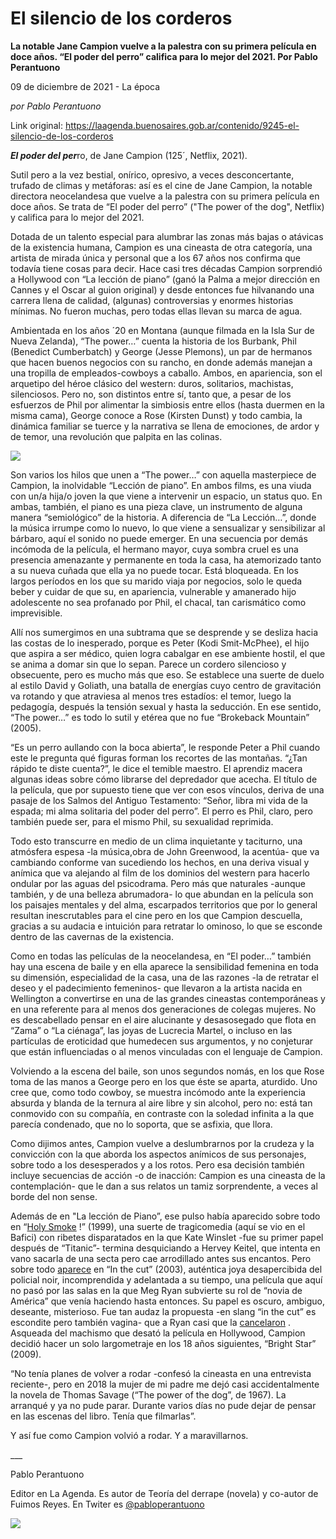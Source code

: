 # El silencio de los corderos

**La notable Jane Campion vuelve a la palestra con su primera película en doce años. “El poder del perro” califica para lo mejor del 2021. Por Pablo Perantuono**

09 de diciembre de 2021 - La época

_por Pablo Perantuono_

Link original: https://laagenda.buenosaires.gob.ar/contenido/9245-el-silencio-de-los-corderos



***El poder del per***ro, de Jane Campion (125´, Netflix, 2021).




Sutil pero a la vez bestial, onírico, opresivo, a veces desconcertante, trufado de climas y metáforas: así es el cine de Jane Campion, la notable directora neocelandesa que vuelve a la palestra con su primera película en doce años. Se trata de “El poder del perro” ("The power of the dog", Netflix) y califica para lo mejor del 2021.




Dotada de un talento especial para alumbrar las zonas más bajas o atávicas de la existencia humana, Campion es una cineasta de otra categoría, una artista de mirada única y personal que a los 67 años nos confirma que todavía tiene cosas para decir. Hace casi tres décadas Campion sorprendió a Hollywood con “La lección de piano” (ganó la Palma a mejor dirección en Cannes y el Oscar al guion original) y desde entonces fue hilvanando una carrera llena de calidad, (algunas) controversias y enormes historias mínimas. No fueron muchas, pero todas ellas llevan su marca de agua.




Ambientada en los años ´20 en Montana (aunque filmada en la Isla Sur de Nueva Zelanda), “The power…” cuenta la historia de los Burbank, Phil (Benedict Cumberbatch) y George (Jesse Plemons), un par de hermanos que hacen buenos negocios con su rancho, en donde además manejan a una tropilla de empleados-cowboys a caballo. Ambos, en apariencia, son el arquetipo del héroe clásico del western: duros, solitarios, machistas, silenciosos. Pero no, son distintos entre sí, tanto que, a pesar de los esfuerzos de Phil por alimentar la simbiosis entre ellos (hasta duermen en la misma cama), George conoce a Rose (Kirsten Dunst) y todo cambia, la dinámica familiar se tuerce y la narrativa se llena de emociones, de ardor y de temor, una revolución que palpita en las colinas.




![](https://cdn.feater.me/files/images/123156/aa531321-6309-4f02-9943-2ff662095e07.jpg)




Son varios los hilos que unen a “The power…” con aquella masterpiece de Campion, la inolvidable “Lección de piano”. En ambos films, es una viuda con un/a hija/o joven la que viene a intervenir un espacio, un status quo. En ambas, también, el piano es una pieza clave, un instrumento de alguna manera “semiológico” de la historia. A diferencia de “La Lección…”, donde la música irrumpe como lo nuevo, lo que viene a sensualizar y sensibilizar al bárbaro, aquí el sonido no puede emerger. En una secuencia por demás incómoda de la película, el hermano mayor, cuya sombra cruel es una presencia amenazante y permanente en toda la casa, ha atemorizado tanto a su nueva cuñada que ella ya no puede tocar. Está bloqueada. En los largos períodos en los que su marido viaja por negocios, solo le queda beber y cuidar de que su, en apariencia, vulnerable y amanerado hijo adolescente no sea profanado por Phil, el chacal, tan carismático como imprevisible.




Allí nos sumergimos en una subtrama que se desprende y se desliza hacia las costas de lo inesperado, porque es Peter (Kodi Smit-McPhee), el hijo que aspira a ser médico, quien logra cabalgar en ese ambiente hostil, el que se anima a domar sin que lo sepan. Parece un cordero silencioso y obsecuente, pero es mucho más que eso. Se establece una suerte de duelo al estilo David y Goliath, una batalla de energías cuyo centro de gravitación va rotando y que atraviesa al menos tres estadíos: el temor, luego la pedagogía, después la tensión sexual y hasta la seducción. En ese sentido, “The power…” es todo lo sutil y etérea que no fue “Brokeback Mountain” (2005).




“Es un perro aullando con la boca abierta”, le responde Peter a Phil cuando este le pregunta qué figuras forman los recortes de las montañas. “¿Tan rápido te diste cuenta?”, le dice el temible maestro. El aprendiz macera algunas ideas sobre cómo librarse del depredador que acecha. El título de la película, que por supuesto tiene que ver con esos vínculos, deriva de una pasaje de los Salmos del Antiguo Testamento: “Señor, libra mi vida de la espada; mi alma solitaria del poder del perro”. El perro es Phil, claro, pero también puede ser, para el mismo Phil, su sexualidad reprimida.




Todo esto transcurre en medio de un clima inquietante y taciturno, una atmósfera espesa -la música,obra de John Greenwood, la acentúa- que va cambiando conforme van sucediendo los hechos, en una deriva visual y anímica que va alejando al film de los dominios del western para hacerlo ondular por las aguas del psicodrama. Pero más que naturales -aunque también, y de una belleza abrumadora- lo que abundan en la película son los paisajes mentales y del alma, escarpados territorios que por lo general resultan inescrutables para el cine pero en los que Campion descuella, gracias a su audacia e intuición para retratar lo ominoso, lo que se esconde dentro de las cavernas de la existencia.




Como en todas las películas de la neocelandesa, en “El poder…” también hay una escena de baile y en ella aparece la sensibilidad femenina en toda su dimensión, especialidad de la casa, una de las razones -la de retratar el deseo y el padecimiento femeninos- que llevaron a la artista nacida en Wellington a convertirse en una de las grandes cineastas contemporáneas y en una referente para al menos dos generaciones de colegas mujeres. No es descabellado pensar en el aire alucinante y desasosegado que flota en “Zama” o “La ciénaga”, las joyas de Lucrecia Martel, o incluso en las partículas de eroticidad que humedecen sus argumentos, y no conjeturar que están influenciadas o al menos vinculadas con el lenguaje de Campion.




Volviendo a la escena del baile, son unos segundos nomás, en los que Rose toma de las manos a George pero en los que éste se aparta, aturdido. Uno cree que, como todo cowboy, se muestra incómodo ante la experiencia absurda y blanda de la ternura al aire libre y sin alcohol, pero no: está tan conmovido con su compañía, en contraste con la soledad infinita a la que parecía condenado, que no lo soporta, que se asfixia, que llora.




Como dijimos antes, Campion vuelve a deslumbrarnos por la crudeza y la convicción con la que aborda los aspectos anímicos de sus personajes, sobre todo a los desesperados y a los rotos. Pero esa decisión también incluye secuencias de acción -o de inacción: Campion es una cineasta de la contemplación- que le dan a sus relatos un tamiz sorprendente, a veces al borde del non sense.




Además de en "La lección de Piano”, ese pulso había aparecido sobre todo en “[Holy Smoke](https://www.youtube.com/watch?v=3txl2rtAUgg) !” (1999), una suerte de tragicomedia (aquí se vio en el Bafici) con ribetes disparatados en la que Kate Winslet -fue su primer papel después de “Titanic”- termina desquiciando a Hervey Keitel, que intenta en vano sacarla de una secta pero cae arrodillado antes sus encantos. Pero sobre todo [aparece](https://www.youtube.com/watch?v=R8josOPbNb8) en “In the cut” (2003), auténtica joya desapercibida del policial noir, incomprendida y adelantada a su tiempo, una película que aquí no pasó por las salas en la que Meg Ryan subvierte su rol de “novia de América” que venía haciendo hasta entonces. Su papel es oscuro, ambiguo, deseante, misterioso. Fue tan audaz la propuesta -en slang “in the cut” es escondite pero también vagina- que a Ryan casi que la [cancelaron](https://www.elespanol.com/series/netflix/20211204/pelicula-jane-campion-machismo-obsesion-prensa-desnudo-meg-ryan/631688238_0.html) . Asqueada del machismo que desató la película en Hollywood, Campion decidió hacer un solo largometraje en los 18 años siguientes, “Bright Star” (2009).




“No tenía planes de volver a rodar -confesó la cineasta en una entrevista reciente-, pero en 2018 la mujer de mi padre me dejó casi accidentalmente la novela de Thomas Savage (“The power of the dog”, de 1967). La arranqué y ya no pude parar. Durante varios días no pude dejar de pensar en las escenas del libro. Tenía que filmarlas”.




Y así fue como Campion volvió a rodar. Y a maravillarnos.




\_\_\_




Pablo Perantuono




Editor en La Agenda. Es autor de Teoría del derrape (novela) y co-autor de Fuimos Reyes. En Twiter es [@pabloperantuono](https://twitter.com/home)




[![](https://img.youtube.com/vi/UpRzGl792tk/0.jpg)](https://www.youtube.com/watch?v=UpRzGl792tk)



